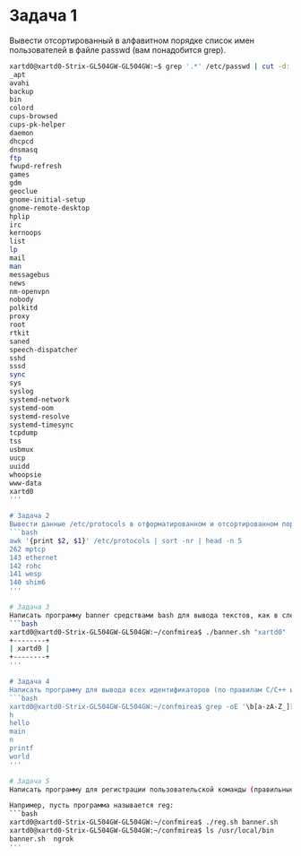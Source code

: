# Задача 1
Вывести отсортированный в алфавитном порядке список имен пользователей в файле passwd (вам понадобится grep).
```bash
xartd0@xartd0-Strix-GL504GW-GL504GW:~$ grep '.*' /etc/passwd | cut -d: -f1 | sort
_apt
avahi
backup
bin
colord
cups-browsed
cups-pk-helper
daemon
dhcpcd
dnsmasq
ftp
fwupd-refresh
games
gdm
geoclue
gnome-initial-setup
gnome-remote-desktop
hplip
irc
kernoops
list
lp
mail
man
messagebus
news
nm-openvpn
nobody
polkitd
proxy
root
rtkit
saned
speech-dispatcher
sshd
sssd
sync
sys
syslog
systemd-network
systemd-oom
systemd-resolve
systemd-timesync
tcpdump
tss
usbmux
uucp
uuidd
whoopsie
www-data
xartd0
'''

# Задача 2
Вывести данные /etc/protocols в отформатированном и отсортированном порядке для 5 наибольших портов, как показано в примере ниже:
```bash
awk '{print $2, $1}' /etc/protocols | sort -nr | head -n 5
262 mptcp
143 ethernet
142 rohc
141 wesp
140 shim6
'''

# Задача 3
Написать программу banner средствами bash для вывода текстов, как в следующем примере (размер баннера должен меняться!):
```bash
xartd0@xartd0-Strix-GL504GW-GL504GW:~/confmirea$ ./banner.sh "xartd0"
+--------+
| xartd0 |
+--------+
'''

# Задача 4
Написать программу для вывода всех идентификаторов (по правилам C/C++ или Java) в файле (без повторений).
```bash
xartd0@xartd0-Strix-GL504GW-GL504GW:~/confmirea$ grep -oE '\b[a-zA-Z_][a-zA-Z0-9_]*\b' hello.c | grep -vE '\b(int|void|return|if|else|for|while|include|stdio)\b' | sort | uniq
h
hello
main
n
printf
world
'''

# Задача 5
Написать программу для регистрации пользовательской команды (правильные права доступа и копирование в /usr/local/bin).

Например, пусть программа называется reg:
```bash
xartd0@xartd0-Strix-GL504GW-GL504GW:~/confmirea$ ./reg.sh banner.sh
xartd0@xartd0-Strix-GL504GW-GL504GW:~/confmirea$ ls /usr/local/bin
banner.sh  ngrok
'''



